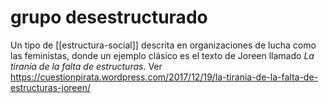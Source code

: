 # grupo desestructurado
Un tipo de [[estructura-social]] descrita en organizaciones de lucha como las feministas, donde un ejemplo clásico es el texto de Joreen llamado *La tiranía de la falta de estructuras*. Ver https://cuestionpirata.wordpress.com/2017/12/19/la-tirania-de-la-falta-de-estructuras-joreen/
